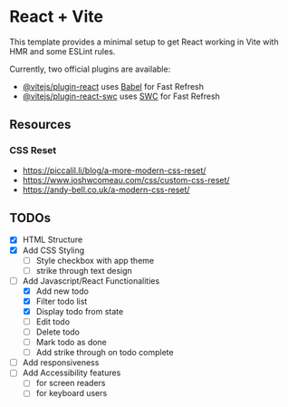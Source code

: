 # React + Vite

This template provides a minimal setup to get React working in Vite with HMR and some ESLint rules.

Currently, two official plugins are available:

- [@vitejs/plugin-react](https://github.com/vitejs/vite-plugin-react/blob/main/packages/plugin-react/README.md) uses [Babel](https://babeljs.io/) for Fast Refresh
- [@vitejs/plugin-react-swc](https://github.com/vitejs/vite-plugin-react-swc) uses [SWC](https://swc.rs/) for Fast Refresh

## Resources
### CSS Reset
- https://piccalil.li/blog/a-more-modern-css-reset/
- https://www.joshwcomeau.com/css/custom-css-reset/
- https://andy-bell.co.uk/a-modern-css-reset/

## TODOs
- [x] HTML Structure
- [x] Add CSS Styling
  - [ ] Style checkbox with app theme
  - [ ] strike through text design
- [ ] Add Javascript/React Functionalities
  - [x] Add new todo
  - [x] Filter todo list
  - [x] Display todo from state
  - [ ] Edit todo
  - [ ] Delete todo
  - [ ] Mark todo as done
  - [ ] Add strike through on todo complete
- [ ] Add responsiveness
- [ ] Add Accessibility features
  - [ ] for screen readers
  - [ ] for keyboard users